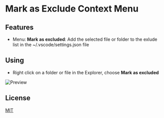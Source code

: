 # Mark as Exclude Context Menu

## Features

* Menu: **Mark as excluded**: Add the selected file or folder to the exlude list in the ~/.vscode/settings.json file

## Using

* Right click on a folder or file in the Explorer, choose **Mark as excluded**

![Preview](https://raw.githubusercontent.com/jcmordan/mark-as-excluded/master/images/preview.PNG)

## License

[MIT](LICENSE.md)
